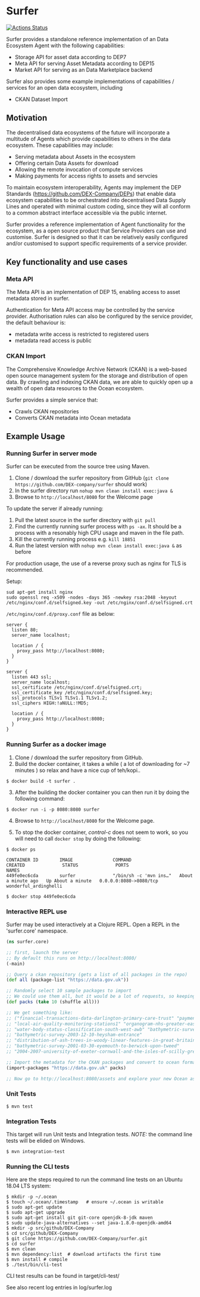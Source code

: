 # Surfer

[![Actions Status](https://github.com/DEX-Company/surfer/workflows/CI/badge.svg)](https://github.com/DEX-Company/surfer/actions)

Surfer provides a standalone reference implementation of an Data Ecosystem Agent with the following capabilities:

- Storage API for asset data according to DEP7
- Meta API for serving Asset Metadata according to DEP15
- Market API for serving as an Data Marketplace backend

Surfer also provides some example implementations of capabilities / services for an open data ecosystem, including
- CKAN Dataset Import


## Motivation

The decentralised data ecosystems of the future will incorporate a multitude of Agents which provide capabilities
to others in the data ecosystem. These capabilities may include:
 
 - Serving metadata about Assets in the ecosystem
 - Offering certain Data Assets for download
 - Allowing the remote invocation of compute services
 - Making payments for access rights to assets and servcies

To maintain ecosystem interoperability, Agents may implement the DEP Standards (https://github.com/DEX-Company/DEPs) 
that enable data ecosystem capabilities to be orchestrated into decentralised Data Supply Lines and operated with 
minimal custom coding, since they will all conform to a common abstract interface accessible via the public internet.

Surfer provides a reference implementation of Agent functionality for the ecosystem, as a open source product 
that Service Providers can use and customise. Surfer is designed so that it can be relatively easily configured 
and/or customised to support specific requirements of a service provider.

## Key functionality and use cases

### Meta API

The Meta API is an implementation of DEP 15, enabling access to asset metadata stored in surfer.

Authentication for Meta API access may be controlled by the service provider. Authorisation rules can also be
configured by the service provider, the default behaviour is:
- metadata write access is restricted to registered users
- metadata read access is public

### CKAN Import

The Comprehensive Knowledge Archive Network (CKAN) is a web-based open source management system for the storage and distribution of open data. By crawling and indexing CKAN data, we are able to quickly open up a wealth of open data resources to the Ocean ecosystem.

Surfer provides a simple service that:
- Crawls CKAN repositories
- Converts CKAN metadata into Ocean metadata

## Example Usage


### Running Surfer in server mode

Surfer can be executed from the source tree using Maven.

1. Clone / download the surfer repository from GitHub (`git clone https://github.com/DEX-company/surfer` should work)
2. In the surfer directory run `nohup mvn clean install exec:java &`
3. Browse to `http://localhost/8080` for the Welcome page

To update the server if already running:

1. Pull the latest source in the surfer directory with `git pull`
2. Find the currently running surfer process with `ps -ax`. It should be a process with a resonably high CPU usage and maven in the file path.
3. Kill the currently running process e.g. `kill 18851`
4. Run the latest version with `nohup mvn clean install exec:java &` as before

For production usage, the use of a reverse proxy such as nginx for TLS is recommended.

Setup:
```
sud apt-get install nginx
sudo openssl req -x509 -nodes -days 365 -newkey rsa:2048 -keyout /etc/nginx/conf.d/selfsigned.key -out /etc/nginx/conf.d/selfsigned.crt
```

`/etc/nginx/conf.d/proxy.conf` file as below:

```
server {
  listen 80;
  server_name localhost;

  location / {
    proxy_pass http://localhost:8080;
  }
}

server {
  listen 443 ssl;
  server_name localhost;
  ssl_certificate /etc/nginx/conf.d/selfsigned.crt;
  ssl_certificate_key /etc/nginx/conf.d/selfsigned.key;
  ssl_protocols TLSv1 TLSv1.1 TLSv1.2;
  ssl_ciphers HIGH:!aNULL:!MD5;

  location / {
    proxy_pass http://localhost:8080;
  }
}
```


### Running Surfer as a docker image

1. Clone / download the surfer repository from GitHub.
2. Build the docker container, it takes a while ( a lot of downloading for ~7 minutes ) so relax and have a nice cup of teh/kopi..

```
$ docker build -t surfer .
```

3. After the building the docker container you can then run it by doing the following command:

```
$ docker run -i -p 8080:8080 surfer
```

4. Browse to `http://localhost/8080` for the Welcome page.

5. To stop the docker container, *control-c* does not seem to work, so you will need to call `docker stop` by doing the following:
```
$ docker ps

CONTAINER ID        IMAGE               COMMAND                  CREATED              STATUS              PORTS                    NAMES
449fe0ec6cda        surfer              "/bin/sh -c 'mvn ins…"   About a minute ago   Up About a minute   0.0.0.0:8080->8080/tcp   wonderful_ardinghelli

$ docker stop 449fe0ec6cda
```

### Interactive REPL use

Surfer may be used interactively at a Clojure REPL. Open a REPL in the 'surfer.core' namespace.

```clojure
(ns surfer.core)

;; first, launch the server
;; By default this runs on http://localhost:8080/
(-main)

;; Query a ckan repository (gets a list of all packages in the repo)
(def all (package-list "https://data.gov.uk"))

;; Randomly select 10 sample packages to import
;; We could use them all, but it would be a lot of requests, so keeping small for test purposes
(def packs (take 10 (shuffle all)))

;; We get something like:
;; ("financial-transactions-data-darlington-primary-care-trust" "payment-recalls"
;; "local-air-quality-monitoring-stations1" "organogram-nhs-greater-east-midlands-csu"
;; "water-body-status-classification-south-west-awb" "bathymetric-survey-2002-07-31-liverpool-stages"
;; "bathymetric-survey-2003-12-10-heysham-entrance"
;; "distribution-of-ash-trees-in-woody-linear-features-in-great-britain"
;; "bathymetric-survey-2001-03-30-eyemouth-to-berwick-upon-tweed"
;; "2004-2007-university-of-exeter-cornwall-and-the-isles-of-scilly-grey-seal-survey1")

;; Import the metadata for the CKAN packages and convert to ocean format
(import-packages "https://data.gov.uk" packs)

;; Now go to http://localhost:8080/assets and explore your new Ocean assets!

```

### Unit Tests

```
$ mvn test
```

### Integration Tests

This target will run Unit tests and Integration tests.
_NOTE:_ the command line tests will be elided on Windows.


```
$ mvn integration-test
```

### Running the CLI tests

Here are the steps required to run the command line tests on
an Ubuntu 18.04 LTS system:

```
$ mkdir -p ~/.ocean
$ touch ~/.ocean/.timestamp   # ensure ~/.ocean is writable
$ sudo apt-get update
$ sudo apt-get upgrade
$ sudo apt-get install git git-core openjdk-8-jdk maven
$ sudo update-java-alternatives --set java-1.8.0-openjdk-amd64
$ mkdir -p src/github/DEX-Company
$ cd src/github/DEX-Company
$ git clone https://github.com/DEX-Company/surfer.git
$ cd surfer
$ mvn clean
$ mvn dependency:list  # download artifacts the first time
$ mvn install # compile
$ ./test/bin/cli-test
```

CLI test results can be found in target/cli-test/

See also recent log entries in log/surfer.log
